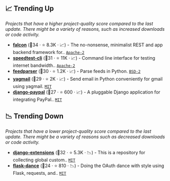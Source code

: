 ## 📈 Trending Up

_Projects that have a higher project-quality score compared to the last update. There might be a variety of reasons, such as increased downloads or code activity._

- <b><a href="https://github.com/falconry/falcon">falcon</a></b> (🥈34 ·  ⭐ 8.3K · 📈) - The no-nonsense, minimalist REST and app backend framework for.. <code><a href="http://bit.ly/3nYMfla">Apache-2</a></code>
- <b><a href="https://github.com/sivel/speedtest-cli">speedtest-cli</a></b> (🥈31 ·  ⭐ 11K · 📈) - Command line interface for testing internet bandwidth.. <code><a href="http://bit.ly/3nYMfla">Apache-2</a></code>
- <b><a href="https://github.com/kurtmckee/feedparser">feedparser</a></b> (🥇30 ·  ⭐ 1.2K · 📈) - Parse feeds in Python. <code><a href="http://bit.ly/3rqEWVr">BSD-2</a></code>
- <b><a href="https://github.com/kootenpv/yagmail">yagmail</a></b> (🥇29 ·  ⭐ 2K · 📈) - Send email in Python conveniently for gmail using yagmail. <code><a href="http://bit.ly/34MBwT8">MIT</a></code>
- <b><a href="https://github.com/spookylukey/django-paypal">django-paypal</a></b> (🥉27 ·  ⭐ 600 · 📈) - A pluggable Django application for integrating PayPal.. <code><a href="http://bit.ly/34MBwT8">MIT</a></code> <code><img src="https://static.djangoproject.com/img/icon-touch.e4872c4da341.png" style="display:inline;" width="13" height="13"></code>

## 📉 Trending Down

_Projects that have a lower project-quality score compared to the last update. There might be a variety of reasons such as decreased downloads or code activity._

- <b><a href="https://github.com/django-extensions/django-extensions">django-extensions</a></b> (🥇32 ·  ⭐ 5.3K · 📉) - This is a repository for collecting global custom.. <code><a href="http://bit.ly/34MBwT8">MIT</a></code> <code><img src="https://static.djangoproject.com/img/icon-touch.e4872c4da341.png" style="display:inline;" width="13" height="13"></code>
- <b><a href="https://github.com/singingwolfboy/flask-dance">flask-dance</a></b> (🥉24 ·  ⭐ 810 · 📉) - Doing the OAuth dance with style using Flask, requests, and.. <code><a href="http://bit.ly/34MBwT8">MIT</a></code> <code><img src="https://flask.palletsprojects.com/en/1.1.x/_static/flask-icon.png" style="display:inline;" width="13" height="13"></code>

